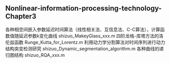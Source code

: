 ## Nonlinear-information-processing-technology-Chapter3
各种相空间嵌入参数延迟时间算法（线性相关法、互信息法、C-C算法），计算函数值随延迟参数k变化曲线
shizuo_MakeyGlass_xxx.m
四阶龙格-库塔方法的洛伦兹函数
Runge_Kutta_for_Lorentz.m
利用动力学分割算法对时间序列进行动力结构突变检测研究
shizuo_Dynamic_segmentation_algorithm.m
各种曲线的递归图结构
shizuo_RQA_xxx.m